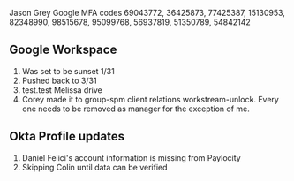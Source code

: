 Jason Grey Google MFA codes
69043772, 36425873, 77425387, 15130953, 82348990, 98515678, 95099768, 56937819, 51350789, 54842142


## Google Workspace
1. Was set to be sunset 1/31
2. Pushed back to 3/31
3. test.test Melissa drive
4. Corey made it to group-spm client relations workstream-unlock. Every one needs to be removed as manager for the exception of me. 

## Okta Profile updates
1. Daniel Felici's account information is missing from Paylocity
2. Skipping Colin until data can be verified 
